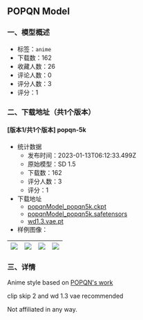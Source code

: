 ## POPQN Model
### 一、模型概述

- 标签：`anime`
- 下载数：162
- 收藏人数：26
- 评论人数：0
- 评分人数：3
- 评分：1

### 二、下载地址（共1个版本）

#### [版本1/共1个版本] popqn-5k

- 统计数据
  - 发布时间：2023-01-13T06:12:33.499Z
  - 原始模型：SD 1.5
  - 下载数：162
  - 评分人数：3
  - 评分：1
- 下载地址
  - [popqnModel_popqn5k.ckpt](https://civitai.com/api/download/models/1085?type=Model&format=PickleTensor&size=full&fp=fp16)
  - [popqnModel_popqn5k.safetensors](https://civitai.com/api/download/models/1085)
  - [wd1.3.vae.pt](https://civitai.com/api/download/models/1085?type=VAE&format=Other)
- 样例图像：

| <img src="https://image.civitai.com/xG1nkqKTMzGDvpLrqFT7WA/e213d4a5-514a-499a-48f6-87e238ebe400/width=450/8748.jpeg" /> | <img src="https://image.civitai.com/xG1nkqKTMzGDvpLrqFT7WA/c6496665-1efd-4a80-7948-39f2c20e2000/width=450/8774.jpeg" /> | <img src="https://image.civitai.com/xG1nkqKTMzGDvpLrqFT7WA/ba1aa1c8-a430-4324-09e0-cf0e66b36200/width=450/8750.jpeg" /> | <img src="https://image.civitai.com/xG1nkqKTMzGDvpLrqFT7WA/4210f6df-11d7-423e-b8be-4d4c10e06700/width=450/8751.jpeg" /> |
| ---- | ---- | ---- | ---- |


### 三、详情
<p>Anime style based on <a href="https://www.pixiv.net/en/users/1014350" rel="ugc" target="_blank">POPQN's work</a></p><p>clip skip 2 and wd 1.3 vae recommended</p><p>Not affiliated in any way.</p>